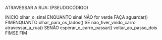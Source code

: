 ATRAVESSAR A RUA: (PSEUDOCÓDIGO)

INICIO
olhar_o_sinal
ENQUANTO sinal NÃO for verde FAÇA
    aguardar()
FIMENQUANTO
olhar_para_os_lados()
SE não_tiver_vindo_carro 
    atravessar_a_rua()
SENÃO 
    esperar_o_carro_passar()
    voltar_ao_passo_dois
FIMSE
FIM